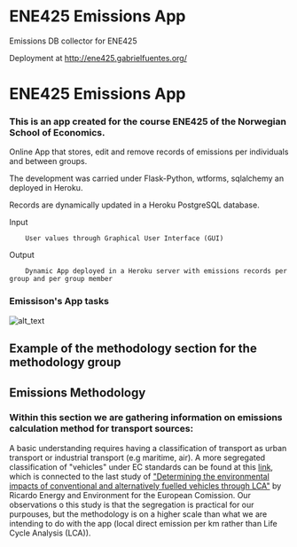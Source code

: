 # ENE425 Emissions App
Emissions DB collector for ENE425

Deployment at http://ene425.gabrielfuentes.org/

# ENE425 Emissions App
### This is an app created for the course ENE425 of the Norwegian School of Economics. 

Online App that stores, edit and remove records of emissions per individuals and between groups. 

The development was carried under Flask-Python, wtforms, sqlalchemy an deployed in Heroku. 

Records are dynamically updated in a Heroku PostgreSQL database.

Input

        User values through Graphical User Interface (GUI)
    
Output

        Dynamic App deployed in a Heroku server with emissions records per group and per group member
   
### Emissison's App tasks

![alt_text](notes/module_design_v2.png)

## Example of the methodology section for the methodology group
## Emissions Methodology
### Within this section we are gathering information on emissions calculation method for transport sources:
A basic understanding requires having a classification of transport as urban transport or industrial transport (e.g maritime, air).
A more segregated classification of "vehicles" under EC standards can be found at this [link](https://www.eafo.eu/knowledge-center/european-vehicle-categories), which is connected to the last study of ["Determining the environmental impacts of conventional
and alternatively fuelled vehicles through LCA"](https://ec.europa.eu/clima/sites/clima/files/transport/vehicles/docs/2020_study_main_report_en.pdf) by Ricardo Energy and Environment for the European Comission. Our observations o this study is that the segregation is practical for our purpouses, but the methodology is on a higher scale than what we are intending to do with the app (local direct emission per km rather than Life Cycle Analysis (LCA)).

